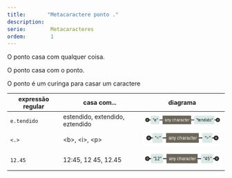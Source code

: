 ```yaml
---
title:       "Metacaractere ponto ."
description:
serie:        Metacaracteres
ordem:        1
---
```


O ponto casa com qualquer coisa.

O ponto casa com o ponto.

O ponto é um curinga para casar um caractere

<table>
    <thead>
        <tr>
            <th>expressão regular</th>
            <th>casa com...</th>
            <th>diagrama</th>
        </tr>
    </thead>
    <tbody>
        <tr>
            <td><code>e.tendido</code></td>
            <td>estendido, extendido, eztendido</td>
            <td><img src="regex-entendido.png" alt="Figura ilustrando o metacaractere ponto" title="Expresão regular: metacaractere ponto" /></td>
        </tr>
        <tr>
            <td><code><.></code></td>
            <td>&lt;b&gt;, &lt;i&gt;, &lt;p&gt;</td>
            <td><img src="regex-tags.png" alt="Figura ilustrando o metacaractere ponto" title="Expresão regular: metacaractere ponto" /></td>
        </tr>
        <tr>
            <td><code>12.45</code></td>
            <td>12:45, 12 45, 12.45</td>
            <td><img src="regex-horas.png" alt="Figura ilustrando o metacaractere ponto" title="Expresão regular: metacaractere ponto" /></td>
        </tr>
    </tbody>
</table>

